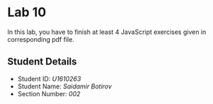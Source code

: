 # Lab 10

In this lab, you have to finish at least 4 JavaScript exercises given in corresponding pdf file. 


## Student Details

- Student ID: *U1610263*
- Student Name: *Saidamir Botirov*
- Section Number: *002*

